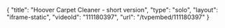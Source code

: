 {
    "title": "Hoover Carpet Cleaner - short version",
    "type": "solo",
    "layout": "iframe-static",
    "videoId": "111180397",
    "url": "\/tvpembed\/111180397"
}